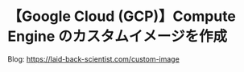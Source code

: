 # 【Google Cloud (GCP)】Compute Engine のカスタムイメージを作成

Blog: https://laid-back-scientist.com/custom-image
